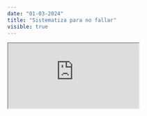 ```yaml
---
date: "01-03-2024"
title: "Sistematiza para no fallar"
visible: true
---
```

<iframe src="https://www.youtube.com/embed/nZy44H-R65M" allowfullscreen></iframe>
